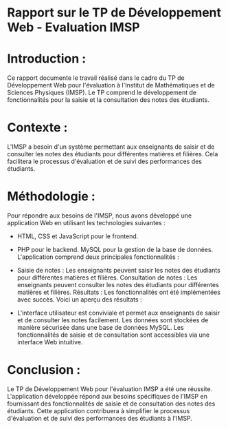 # Rapport sur le TP de Développement Web - Evaluation IMSP

# Introduction :
Ce rapport documente le travail réalisé dans le cadre du TP de Développement Web pour l'évaluation à l'Institut de Mathématiques et de Sciences Physiques (IMSP). Le TP comprend le développement de fonctionnalités pour la saisie et la consultation des notes des étudiants.

# Contexte :
L'IMSP a besoin d'un système permettant aux enseignants de saisir et de consulter les notes des étudiants pour différentes matières et filières. Cela facilitera le processus d'évaluation et de suivi des performances des étudiants.

# Méthodologie :
Pour répondre aux besoins de l'IMSP, nous avons développé une application Web en utilisant les technologies suivantes :

* HTML, CSS et JavaScript pour le frontend.
* PHP pour le backend.
MySQL pour la gestion de la base de données.
L'application comprend deux principales fonctionnalités :

* Saisie de notes : Les enseignants peuvent saisir les notes des étudiants pour différentes matières et filières.
Consultation de notes : Les enseignants peuvent consulter les notes des étudiants pour différentes matières et filières.
Résultats :
Les fonctionnalités ont été implémentées avec succès. Voici un aperçu des résultats :

* L'interface utilisateur est conviviale et permet aux enseignants de saisir et de consulter les notes facilement.
Les données sont stockées de manière sécurisée dans une base de données MySQL.
Les fonctionnalités de saisie et de consultation sont accessibles via une interface Web intuitive.

# Conclusion :
Le TP de Développement Web pour l'évaluation IMSP a été une réussite. L'application développée répond aux besoins spécifiques de l'IMSP en fournissant des fonctionnalités de saisie et de consultation des notes des étudiants. Cette application contribuera à simplifier le processus d'évaluation et de suivi des performances des étudiants à l'IMSP.

